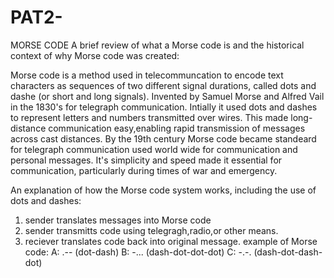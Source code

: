 # PAT2-
MORSE CODE 
A  brief review of what a Morse code is and the historical context of why Morse code was created:

Morse code is a method used in telecommuncation to encode text characters as sequences of two different signal durations, called dots and dashe (or short and long signals). Invented by Samuel Morse and Alfred Vail in the 1830's for telegraph communication. Intially it used dots and dashes to represent letters and numbers transmitted over wires. This made long-distance communication easy,enabling rapid transmission of messages across cast distances. By the 19th century Morse code became standeard for telegraph communication used world wide for communication and personal messages. It's simplicity and speed made it essential for communication, particularly during times of war and emergency.

An explanation of how the Morse code system works, including the use of dots and dashes:

1. sender translates messages into Morse code
2. sender transmitts code using telegragh,radio,or other means.
3. reciever translates code back into original message.
   example of Morse code: A: .-- (dot-dash)
                          B: -... (dash-dot-dot-dot)
                          C: -.-. (dash-dot-dash-dot)
